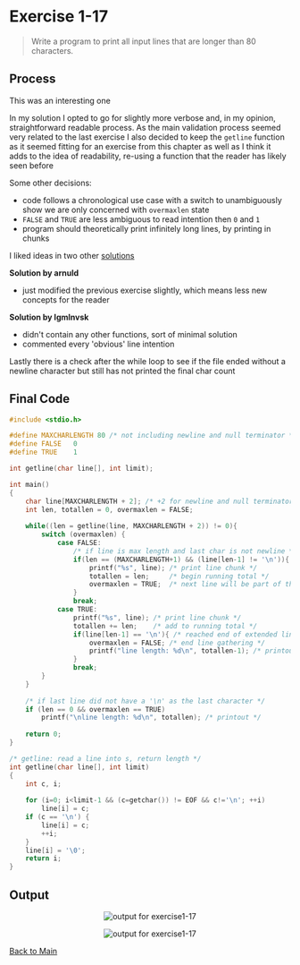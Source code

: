 # Exercise 1-17
>  Write a program to print all input lines that are longer than 80 characters. 

## Process
This was an interesting one

In my solution I opted to go for slightly more verbose and, in my opinion, straightforward readable process. As the main validation process seemed very related to the last exercise
I also decided to keep the `getline` function as it seemed fitting for an exercise from this chapter as well as I think it adds to the idea of readability, re-using a function that the reader has likely seen before

Some other decisions:
- code follows a chronological use case with a switch to unambiguously show we are only concerned with `overmaxlen` state
- `FALSE` and `TRUE` are less ambiguous to read intention then `0` and `1`
- program should theoretically print infinitely long lines, by printing in chunks

I liked ideas in two other [solutions](https://clc-wiki.net/wiki/K%26R2_solutions:Chapter_1:Exercise_17)

**Solution by arnuld**
- just modified the previous exercise slightly, which means less new concepts for the reader

**Solution by lgmlnvsk**
- didn't contain any other functions, sort of minimal solution
- commented every 'obvious' line intention

Lastly there is a check after the while loop to see if the file ended without a newline character but still has not printed the final char count

## Final Code
```c
#include <stdio.h>

#define MAXCHARLENGTH 80 /* not including newline and null terminator */
#define FALSE   0
#define TRUE    1

int getline(char line[], int limit);

int main()
{
    char line[MAXCHARLENGTH + 2]; /* +2 for newline and null terminator */
    int len, totallen = 0, overmaxlen = FALSE;
    
    while((len = getline(line, MAXCHARLENGTH + 2)) != 0){
        switch (overmaxlen) {
            case FALSE:
                /* if line is max length and last char is not newline */
                if(len == (MAXCHARLENGTH+1) && (line[len-1] != '\n')){
                    printf("%s", line); /* print line chunk */
                    totallen = len;     /* begin running total */
                    overmaxlen = TRUE;  /* next line will be part of this line */
                }
                break;
            case TRUE:
                printf("%s", line); /* print line chunk */
                totallen += len;    /* add to running total */  
                if(line[len-1] == '\n'){ /* reached end of extended line */
                    overmaxlen = FALSE; /* end line gathering */
                    printf("line length: %d\n", totallen-1); /* printout */
                }            
                break;
        }
    }
	
	/* if last line did not have a '\n' as the last character */
	if (len == 0 && overmaxlen == TRUE)
		printf("\nline length: %d\n", totallen); /* printout */
        
    return 0;
}

/* getline: read a line into s, return length */
int getline(char line[], int limit)
{
    int c, i;
    
    for (i=0; i<limit-1 && (c=getchar()) != EOF && c!='\n'; ++i)
        line[i] = c;
    if (c == '\n') {
        line[i] = c;
        ++i;
    }
    line[i] = '\0';
    return i;
}
```

## Output
<p align="center">
    <image src="../assets/exercise1-17_a.jpg" alt="output for exercise1-17" />
</p>
        
<p align="center">
<image src="../assets/exercise1-17_b.jpg" alt="output for exercise1-17" />
</p>



[Back to Main](../readme.md)
